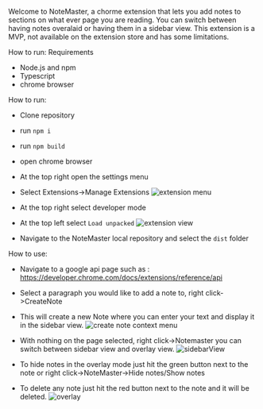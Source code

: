 Welcome to NoteMaster, a chorme extension that lets you add notes to sections on what ever page you are reading.
You can switch between having notes overalaid or having them in a sidebar view.
This extension is a MVP, not available on the extension store and has some limitations.

How to run:
Requirements
  - Node.js and npm
  - Typescript
  - chrome browser

How to run:
  - Clone repository
  - run `npm i`
  - run `npm build`
  - open chrome browser
  - At the top right open the settings menu
  - Select Extensions->Manage Extensions
   ![extension menu](https://github.com/user-attachments/assets/16988faf-62ef-4400-a676-517ac1a76190)

  - At the top right select developer mode
  - At the top left select `Load unpacked`
    ![extension view](https://github.com/user-attachments/assets/3a55b0d8-52ce-4572-a776-699e6f9d8fdf)

  - Navigate to the NoteMaster local repository and select the `dist` folder

How to use:
  - Navigate to a google api page such as : https://developer.chrome.com/docs/extensions/reference/api
  - Select a paragraph you would like to add a note to, right click->CreateNote
  - This will create a new Note where you can enter your text and display it in the sidebar view.
    ![create note context menu](https://github.com/user-attachments/assets/25e9a20d-b44a-46d6-bb89-ea7bc0e1ada6)

  - With nothing on the page selected, right click->Notemaster you can switch between sidebar view and overlay view.
    ![sidebarView](https://github.com/user-attachments/assets/f636ee88-0242-47c4-a9a4-c155f611bf16)

  - To hide notes in the overlay mode just hit the green button next to the note or right click->NoteMaster->Hide notes/Show notes
  - To delete any note just hit the red button next to the note and it will be deleted.
   ![overlay](https://github.com/user-attachments/assets/d2bd7f7a-e5ac-4fd7-9570-cd62bae9cdf6)

